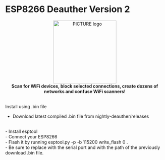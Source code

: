 # ESP8266 Deauther Version 2

<p align="center">
  <img alt="PICTURE logo" src="https://raw.githubusercontent.com/wiki/spacehuhn/esp8266_deauther/img/deauther_logo.png" width="200">
  <br>
  <b>Scan for WiFi devices, block selected connections, create dozens of networks and confuse WiFi scanners!</b>
  <br>
  <br>
</p>

Install using .bin file

-  Download latest compiled .bin file from nightly-deauther/releases
<br>
-  Install esptool
<br>
-  Connect your ESP8266
<br>
-  Flash it by running esptool.py -p <PORT> -b 115200 write_flash 0 <BIN_FILE>.
<br>
-  Be sure to replace <PORT> with the serial port
and <BIN_FILE> with the path of the previously download .bin file.
